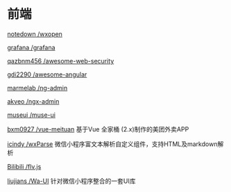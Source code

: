 # 前端

[notedown /wxopen](https://github.com/notedown/wxopen)

[grafana /grafana](https://github.com/grafana/grafana)

[qazbnm456 /awesome-web-security](https://github.com/qazbnm456/awesome-web-security)

[gdi2290 /awesome-angular](https://github.com/gdi2290/awesome-angular)

[marmelab /ng-admin](https://github.com/marmelab/ng-admin)

[akveo /ngx-admin](https://github.com/akveo/ngx-admin)

[museui /muse-ui](https://github.com/museui/muse-ui)

[bxm0927 /vue-meituan](https://github.com/bxm0927/vue-meituan)                   基于Vue 全家桶 \(2.x\)制作的美团外卖APP

[icindy /wxParse](https://github.com/icindy/wxParse)                             微信小程序富文本解析自定义组件，支持HTML及markdown解析

[Bilibili /flv.js](https://github.com/Bilibili/flv.js)

[liujians /Wa-UI](https://github.com/liujians/Wa-UI)                                  针对微信小程序整合的一套UI库



